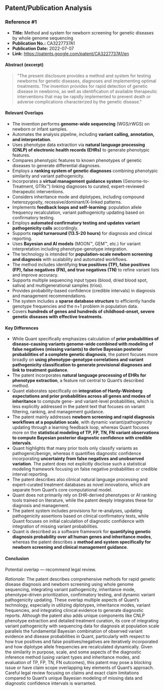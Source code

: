 ## Patent/Publication Analysis

### Reference #1

- **Title:** Method and system for newborn screening for genetic diseases by whole genome sequencing
- **Publication No.:** CA3227737A1
- **Publication Date:** 2022-07-07
- **Link:** https://patents.google.com/patent/CA3227737A1/en

#### Abstract (excerpt)

> "The present disclosure provides a method and system for testing newborns for genetic diseases, diagnoses and implementing optimal treatments. The invention provides for rapid detection of genetic disease in newborns, as well as identification of available therapeutic interventions that may be rapidly implemented to prevent death or adverse complications characterized by the genetic disease."

#### Relevant Overlaps

- The invention performs **genome-wide sequencing** (WGS/rWGS) on newborn or infant samples.
- Automates the analysis pipeline, including **variant calling, annotation, and interpretation**.
- Uses phenotype data extraction via **natural language processing (CNLP) of electronic health records (EHRs)** to generate phenotypic features.
- Compares phenotypic features to known phenotypes of genetic diseases to generate differential diagnoses.
- Employs a **ranking system of genetic diagnoses** combining phenotypic similarity and variant pathogenicity.
- Incorporates a **virtual management guidance system** (Genome-to-Treatment, GTRx™) linking diagnoses to curated, expert-reviewed therapeutic interventions.
- Considers inheritance mode and diplotypes, including compound heterozygosity, recessive/dominant/X-linked patterns.
- Implements **feedback loops and self-learning**: population allele frequency recalculation, variant pathogenicity updating based on confirmatory testing.
- Employs **automated confirmatory testing and updates variant pathogenicity calls** accordingly.
- Supports **rapid turnaround (13.5-20 hours)** for diagnosis and clinical reporting.
- Uses **Bayesian and AI models** (MOON™, GEM™, etc.) for variant interpretation including phenotype-genotype integration.
- The technology is intended for **population-scale newborn screening and diagnosis** with scalability and automated workflows.
- The method includes identifying **true positives (TP), false positives (FP), false negatives (FN), and true negatives (TN)** to refine variant lists and improve accuracy.
- Supports multiple sequencing input types (blood, dried blood spot, saliva) and multigenerational samples (trios).
- Provides probability-based confidence (credible intervals) in diagnosis and management recommendations.
- The system includes a **sparse database structure** to efficiently handle genotype frequencies and the n+1 problem in population data.
- Covers **hundreds of genes and hundreds of childhood-onset, severe genetic diseases with effective treatments**.

#### Key Differences

- While Quant specifically emphasizes calculation of **prior probabilities of disease-causing variants genome-wide combined with modeling of false negatives (missing variants) to derive Bayesian posterior probabilities of a complete genetic diagnosis**, the patent focuses more broadly on **using phenotype-genotype correlations and variant pathogenicity classification to generate provisional diagnoses and link to treatment guidance**.
- The patent incorporates **natural language processing of EHRs for phenotype extraction**, a feature not central to Quant’s described method.
- Quant elaborates specifically on **integration of Hardy-Weinberg expectations and prior probabilities across all genes and modes of inheritance** to compute gene- and variant-level probabilities, which is less explicitly addressed in the patent text that focuses on variant filtering, ranking, and management guidance.
- The patent mainly addresses **newborn screening and rapid diagnosis workflows at a population scale**, with dynamic variant/pathogenicity updating through a learning feedback loop, whereas Quant focuses more on the **statistical modeling of TP, FP, TN, FN variant observations to compute Bayesian posterior diagnostic confidence with credible intervals**.
- Quant highlights that many prior tools only classify variants as pathogenic/benign, whereas it quantifies diagnostic confidence incorporating **uncertainty from false negatives and unobserved variation**. The patent does not explicitly disclose such a statistical modeling framework focusing on false negative probabilities or credible interval reporting.
- The patent describes also clinical natural language processing and expert-curated treatment databases as novel innovations, which are separate from Quant’s core computational model.
- Quant does not primarily rely on EHR-derived phenotypes or AI ranking tools trained on literature, while the patent deeply integrates these for diagnosis and management.
- The patent system includes provisions for re-analyses, updating pathogenicity assertions based on clinical confirmatory tests, while Quant focuses on initial calculation of diagnostic confidence with integration of missing variant probabilities.
- Quant is described as a software framework for **quantifying genetic diagnosis probability over all human genes and inheritance modes**, whereas the patent describes a **method and system specifically for newborn screening and clinical management guidance**.

#### Conclusion

Potential overlap — recommend legal review.

*Rationale:* The patent describes comprehensive methods for rapid genetic disease diagnosis and newborn screening using whole genome sequencing, integrating variant pathogenicity, inheritance mode, phenotype-driven prioritization, confirmatory testing, and dynamic variant pathogenicity updating. These overlap multiple aspects of Quant’s technology, especially in utilizing diplotypes, inheritance modes, variant frequencies, and integrating clinical evidence to generate diagnostic reports. Although the patent also adds unique components like CNLP phenotype extraction and detailed treatment curation, its core of integrating variant pathogenicity with sequencing data for diagnosis at population scale parallels the fundamental Bayesian combination of observed variant evidence and disease probabilities in Quant, particularly with respect to how true positives and false positives/negatives are iteratively incorporated and how diplotype allele frequencies are recalculated dynamically. Given the similarity in purpose, scale, and some aspects of the diagnostic inference method (using variant types and inheritance modes, and evaluation of TP, FP, TN, FN outcomes), this patent may pose a blocking issue or have claim scope overlapping key elements of Quant’s approach. Careful legal review focusing on claims and exact claim limitations compared to Quant’s unique Bayesian modeling of missing data and diagnostic confidence intervals is warranted.